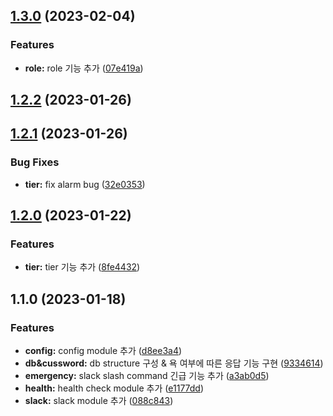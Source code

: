 

## [1.3.0](https://github.com/Kwonkunkun/cussword-battlebot-nestjs/compare/v1.2.2...v1.3.0) (2023-02-04)


### Features

* **role:** role 기능 추가 ([07e419a](https://github.com/Kwonkunkun/cussword-battlebot-nestjs/commit/07e419a516441ecd82ce9692c79c5809817fd12a))

## [1.2.2](https://github.com/Kwonkunkun/cussword-battlebot-nestjs/compare/v1.2.1...v1.2.2) (2023-01-26)

## [1.2.1](https://github.com/Kwonkunkun/cussword-battlebot-nestjs/compare/v1.2.0...v1.2.1) (2023-01-26)


### Bug Fixes

* **tier:** fix alarm bug ([32e0353](https://github.com/Kwonkunkun/cussword-battlebot-nestjs/commit/32e0353056a98d86e866f304e11ff0e33a7b8e1b))

## [1.2.0](https://github.com/Kwonkunkun/cussword-battlebot-nestjs/compare/v1.1.0...v1.2.0) (2023-01-22)


### Features

* **tier:** tier 기능 추가 ([8fe4432](https://github.com/Kwonkunkun/cussword-battlebot-nestjs/commit/8fe443292ef4cefbf8cb325c7986280efdf2f41e))

## 1.1.0 (2023-01-18)


### Features

* **config:** config module 추가 ([d8ee3a4](https://github.com/Kwonkunkun/cussword-battlebot-nestjs/commit/d8ee3a424871609e7b7da587f842dd9e347a3807))
* **db&cussword:** db structure 구성 & 욕 여부에 따른 응답 기능 구현 ([9334614](https://github.com/Kwonkunkun/cussword-battlebot-nestjs/commit/933461496d7ff5e4e20d924d21abeef6739fe8cf))
* **emergency:** slack slash command 긴급 기능 추가 ([a3ab0d5](https://github.com/Kwonkunkun/cussword-battlebot-nestjs/commit/a3ab0d5abdbf50b4e734d3f277520483652a82fe))
* **health:** health check module 추가 ([e1177dd](https://github.com/Kwonkunkun/cussword-battlebot-nestjs/commit/e1177ddee2ffa510bfa38edaa1ddf3003b811c1a))
* **slack:** slack module 추가 ([088c843](https://github.com/Kwonkunkun/cussword-battlebot-nestjs/commit/088c8435bbe45a4937105e4a3e155d7af240ff04))